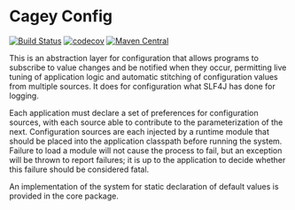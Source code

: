 # Cagey Config

[![Build Status](https://travis-ci.org/xp-cagey/cagey-config.svg?branch=master)](https://travis-ci.org/xp-cagey/cagey-config) [![codecov](https://codecov.io/gh/xp-cagey/cagey-config/branch/master/graph/badge.svg)](https://codecov.io/gh/xp-cagey/cagey-config) [![Maven Central](https://img.shields.io/maven-central/v/com.xpcagey/cagey-config.svg)](http://search.maven.org/#search%7Cga%7C1%7Cg%3A%22com.xpcagey%22%20AND%20a%3A%22cagey-config%22)

This is an abstraction layer for configuration that allows programs to subscribe to value changes and be notified when they occur, permitting live tuning of application logic and automatic stitching of configuration values from multiple sources.  It does for configuration what SLF4J has done for logging.

Each application must declare a set of preferences for configuration sources, with each source able to contribute to the parameterization of the next. Configuration sources are each injected by a runtime module that should be placed into the application classpath before running the system.  Failure to load a module will not cause the process to fail, but an exception will be thrown to report failures; it is up to the application to decide whether this
failure should be considered fatal.
 
An implementation of the system for static declaration of default values is provided in the core package.      